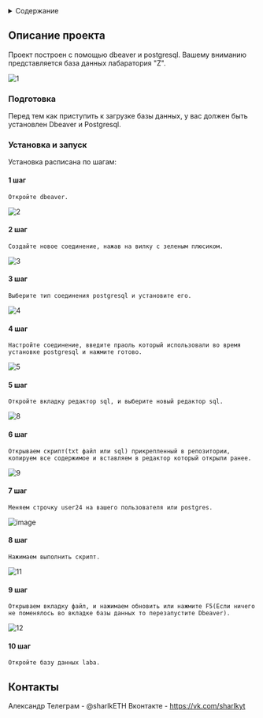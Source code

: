 <!-- TABLE OF CONTENTS -->
<details>
  <summary>Содержание</summary>
  <ol>
    <li>
      <a href="#about-the-project">Описание</a>
    </li>
     <li><a href="#installation">Установка и запуск</a></li>
    <li><a href="#contact">Контакты</a></li>
  </ol>
</details>



<!-- ABOUT THE PROJECT -->
## Описание проекта
Проект построен с помощью dbeaver и postgresql.
Вашему вниманию представляется база данных лабаратория "Z".

![1](https://user-images.githubusercontent.com/114744529/195982416-8aac569e-4b81-4be9-93b8-709a4869a2ad.PNG)

<!-- PREREQUISITES -->

### Подготовка

Перед тем как приступить к загрузке базы данных, у вас должен быть установлен Dbeaver и Postgresql. 

### Установка и запуск

Установка расписана по шагам:
  #### 1 шаг 
  
    Откройте dbeaver.
    
![2](https://user-images.githubusercontent.com/114744529/195982988-d53dcc4f-9c82-4106-9b3b-8c645abc4372.PNG)

  #### 2 шаг 
  
    Создайте новое соединение, нажав на вилку с зеленым плюсиком. 
    
![3](https://user-images.githubusercontent.com/114744529/195983062-10e85faf-554c-442c-ba60-903b8e5a65af.PNG)

  #### 3 шаг
  
    Выберите тип соединения postgresql и установите его.
    
![4](https://user-images.githubusercontent.com/114744529/195983330-185d804c-af6c-42a0-9686-7be8c9fe2425.PNG)

  #### 4 шаг
  
    Настройте соединение, введите праоль который использовали во время установке postgresql и нажмите готово.
    
![5](https://user-images.githubusercontent.com/114744529/195983433-585fefe1-a985-47d0-a782-1749227661c5.PNG)

  #### 5 шаг
  
    Откройте вкладку редактор sql, и выберите новый редактор sql. 
    
![8](https://user-images.githubusercontent.com/114744529/195983808-24f221e2-879b-4e09-9b66-07528d2fe72a.PNG)

  #### 6 шаг
    
    Открываем скрипт(txt файл или sql) прикрепленный в репозитории, копируем все содержимое и вставляем в редактор который открыли ранее.
    
![9](https://user-images.githubusercontent.com/114744529/195983980-fb7df0f4-fe1d-45ae-8fa9-6bd91e19d14d.PNG)
   
  #### 7 шаг
  
    Меняем строчку user24 на вашего пользователя или postgres.
  
![image](https://user-images.githubusercontent.com/114744529/195984029-7d05c884-c7fe-46f4-bde5-48a070ff770a.png)


  #### 8 шаг
  
    Нажимаем выполнить скрипт.

![11](https://user-images.githubusercontent.com/114744529/195984125-a462005b-6228-47c2-855e-104f90a31728.PNG)


  #### 9 шаг 
  
    Открываем вкладку файл, и нажимаем обновить или нажмите F5(Если ничего не поменялось во вкладке базы данных то перезапустите Dbeaver).
    
![12](https://user-images.githubusercontent.com/114744529/195984180-6a4fc708-d630-464e-8609-7a7014635d44.PNG)

  #### 10 шаг
    
    Откройте базу данных laba.
    
<!-- CONTACT -->
## Контакты

Александр
Телеграм - @sharlkETH
Вконтакте - https://vk.com/sharlkyt

